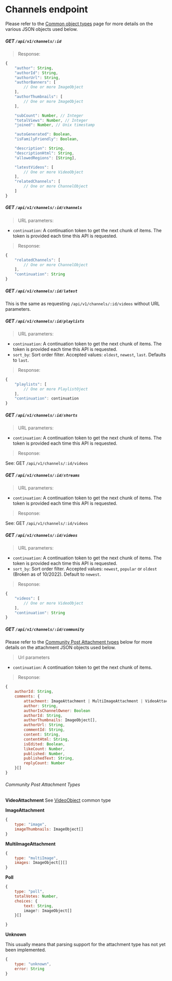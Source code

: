# Channels endpoint

Please refer to the [Common object types](./common_types.md) page for more
details on the various JSON objects used below.


##### GET `/api/v1/channels/:id`

> Response:

```javascript
{
	"author": String,
	"authorId": String,
	"authorUrl": String,
	"authorBanners": [
		// One or more ImageObject
	],
	"authorThumbnails": [
		// One or more ImageObject
	],

	"subCount": Number, // Integer
	"totalViews": Number, // Integer
	"joined": Number, // Unix timestamp

    "autoGenerated": Boolean,
    "isFamilyFriendly": Boolean,

    "description": String,
    "descriptionHtml": String,
	"allowedRegions": [String],

	"latestVideos": [
		// One or more VideoObject
	],
	"relatedChannels": [
		// One or more ChannelObject
	]
}
```


##### GET `/api/v1/channels/:id/channels`

> URL parameters:

* `continuation`: A continuation token to get the next chunk of items. The token is provided each time this API is requested.

> Response:

```javascript
{
	"relatedChannels": [
		// One or more ChannelObject
	],
	"continuation": String
}
```


##### GET `/api/v1/channels/:id/latest`

This is the same as requesting `/api/v1/channels/:id/videos` without URL parameters.


##### GET `/api/v1/channels/:id/playlists`

> URL parameters:

* `continuation`: A continuation token to get the next chunk of items. The token is provided each time this API is requested.
* `sort_by`: Sort order filter. Accepted values: `oldest`, `newest`, `last`. Defaults to `last`.

> Response:

```javascript
{
	"playlists": [
		// One or more PlaylistOject
	],
	"continuation": continuation
}
```


##### GET `/api/v1/channels/:id/shorts`

> URL parameters:

* `continuation`: A continuation token to get the next chunk of items. The token is provided each time this API is requested.

> Response:

See: GET `/api/v1/channels/:id/videos`


##### GET `/api/v1/channels/:id/streams`

> URL parameters:

* `continuation`: A continuation token to get the next chunk of items. The token is provided each time this API is requested.

> Response:

See: GET `/api/v1/channels/:id/videos`


##### GET `/api/v1/channels/:id/videos`

> URL parameters:

* `continuation`: A continuation token to get the next chunk of items. The token is provided each time this API is requested.
* `sort_by`: Sort order filter. Accepted values: `newest`, `popular` or `oldest` (Broken as of 10/2022). Default to `newest`.

> Response:

```javascript
{
	"videos": [
		// One or more VideoObject
	],
	"continuation": String
}
```

##### GET `/api/v1/channels/:id/community`

Please refer to the [Community Post Attachment types](#community-post-attachment-types) below for more details on the attachment JSON objects used below.

> Url parameters

* `continuation`: A continuation token to get the next chunk of items.

> Response:

```javascript
{
	authorId: String,
	comments: {
		attachment: ImageAttachment | MultiImageAttachment | VideoAttachment
		author: String,
		authorIsChannelOwner: Boolean
		authorId: String,
		authorThumbnails: ImageObject[],
		authorUrl: String,
		commentId: String,
		content: String,
		contentHtml: String,
		isEdited: Boolean,
		likeCount: Number,
		published: Number,
		publishedText: String,
		replyCount: Number
	}[]
}
```
###### Community Post Attachment Types
__VideoAttachment__ 
See [VideoObject](./common_types.md#videoobject) common type

__ImageAttachment__

```javascript
{
    type: "image",
    imageThumbnails: ImageObject[]
}
```

__MultiImageAttachment__

```javascript
{
    type: "multiImage",
    images: ImageObject[][]
}
```

__Poll__

```javascript
{
	type: "poll",
	totalVotes: Number,
	choices: {
		text: String,
		image?: ImageObject[]
	}[]

}
```

__Unknown__

This usually means that parsing support for the attachment type has not yet been implemented.

```javascript
{
    type: "unknown",
    error: String
}
```
